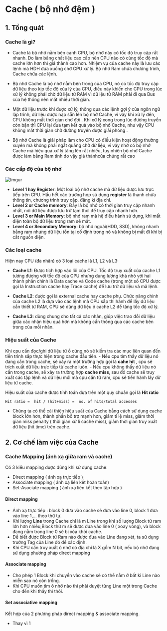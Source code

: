 	

# Cache ( bộ nhớ đệm )

## 1. Tổng quát

### Cache là gì?
- Cache là bộ nhớ nằm bên cạnh CPU, bộ nhớ này có tốc độ truy cập rất nhanh. Do làm bằng chất liệu cao cấp nên CPU nào có cùng tốc độ mà cache lớn hơn thì giá thành cao hơn. Nhiệm vụ của cache này là lưu các lệnh mà HDH đưa xuống chờ CPU xử lý. Bộ nhớ Ram chứa chương trình, Cache chứa các lệnh.

- Bộ nhớ Cache là bộ nhớ nằm bên trong của CPU, nó có tốc độ truy cập dữ liệu theo kịp tốc độ xủa lý của CPU, điều này khiến cho CPU trong lúc xử lý không phải chờ dữ liệu từ RAM vì dữ iệu từ RAM phải đi qua Bus của hệ thống nên mất nhiều thời gian.

- Một dữ liệu trước khi được xử lý, thông qua các lệnh gợi ý của ngôn ngữ lập trình, dữ liệu được nạp sẵn lên bộ nhớ Cache, vì vậy khi xử lý đến, CPU không mất thời gian chờ đợi . Khi xử lý xong trong lúc đường truyền còn bận thì CPU lại đưa tạm kết quả vào bộ nhớ Cache, như vậy CPU không mất thời gian chờ đường truyền được giải phóng .

- Bộ nhớ Cache là giải pháp làm cho CPU có điều kiện hoạt động thường xuyên mà không phải ngắt quãng chờ dữ liệu, vì vậy nhờ có bộ nhớ Cache mà hiệu quả xử lý tăng lên rất nhiều, tuy nhiên bộ nhớ Cache được làm bằng Ram tĩnh do vậy giá thànhcủa chúng rất cao



### Các cấp độ của bộ nhớ

![Imgur](https://i.imgur.com/sBxgklh.png)

- **Level 1 hay Register**: Một loại bộ  nhớ cache mà dữ liệu được lưu trực tiếp trên CPU. Hầu hết các trường hợp sử dụng **register** là thanh chứa thông tin, chương trình truy cập, đăng kí địa chỉ.
- **Level 2 or Cache memory**: Đây là bộ nhớ có thời gian truy cập nhanh nhất, nơi dữ liệu được lưu trữ tạm thời để truy cập nhanh hơn.
- **Level 3 or Main Memory**: bộ nhớ ram mà hệ điều hành sử dụng, khi mất điện toàn bộ dữ liệu trong ram sẽ mất.
- **Level 4 or Secondary Memory**: bộ nhớ ngoài(HDD, SSD), không nhanh bằng ram nhưng dữ liệu tồn tại cố định trong nó và không bị mất đi khi bị cắt nguồn điện. 

### Các loại cache

Hiện nay CPU (đa nhân) có 3 loại cache là L1, L2 và L3:
- **Cache L1**: Được tích hợp vào lõi của CPU. Tốc độ truy xuất của cache L1 tương đương với tốc độ của CPU nhưng dung lượng khá nhỏ với hai thành phần chính là Data cache và Code cache (trong một số CPU được gọi là Instruction cache hay Trace cache) để lưu trữ dữ liệu và mã lệnh.

- **Cache L2**: được gọi là external cache hay cache phụ. Chức năng chính của cache L2 là dựa vào các lệnh mà CPU sắp thi hành để lấy dữ liệu cần thiết từ RAM, CPU sẽ dùng dữ liệu ở cache L2 để tăng tốc độ xử lý.

- **Cache L3**: dùng chung cho tất cả các nhân, giúp việc trao đổi dữ liệu giữa các nhân hiệu quả hơn mà không cần thông qua các cache bên trong của mỗi nhân.


### Hiệu suất của Cache

Khi cpu cần đọc/ghi dữ liệu từ ổ cứng,nó sẽ kiểm tra các mục liên quan đến tiến trình sắp thực hiện trong cache đầu tiên.
	- Nếu cpu tìm thấy dữ liệu nó đang cần trong cache, sẽ xảy ra một trường hợp gọi là **cahe hit** , cpu sẽ trích xuất dữ liệu trực tiếp từ cache luôn.
	- Nếu cpu không thấy dữ liệu nó cần trong cache, sẽ xảy ra trường hợp **cache miss**, sau đó  cache sẽ truy xuất các tập lệnh và dữ liệu mới mà cpu cần từ ram, cpu sẽ tiến hành lấy dữ liệu từ cache.

Hiệu suất của cache được tính toán dựa trên một quy chuẩn gọi là **Hit ratio**

```
Hit ratio =  hit / (hit+miss) =  no. of hits/total accesses
```

- Chúng ta có thể cải thiện hiệu suất của Cache bằng cách sử dụng cache block lớn hơn, thành phần bổ trợ mạnh hơn, giảm tỉ lệ miss, giảm thời gian miss penalty ( thời gian xử lí cache miss), giảm thời gian truy xuất dữ liệu (hit time) trên cache.

## 2. Cơ chế làm việc của Cache

### Cache Mapping (ánh xạ giữa ram và cache)

Có 3 kiểu mapping được dùng khi sử dụng cache:
- Direct mapping ( ánh xạ trực tiếp )
- Associate mapping ( ánh xạ liên kết hoàn toàn)
- Set-Asociate mapping ( ánh xạ liên kết theo tập hợp )

#### Direct mapping

- Ánh xạ trực tiếp : block 0 đưa vào cache sẽ đưa vào line 0, block 1 đưa vào line 1,... theo thứ tự.
- Khi lượng **Line** trong Cache chỉ là m Line trong khi số lượng Block từ ram lớn hơn nhiều,Block thứ m sẽ được đưa vào line 0 ( xoay vòng), và block đang nằm trong line 0 sẽ bị xóa khỏi cache.
- Để biết được Block từ Ram nào được đưa vào Line đang xét, ta sử dụng trường Tag của Line đó để xác định.
- Khi CPU cần truy xuất ô nhớ có địa chỉ là X gồm N bit, nếu bộ nhớ đang sử dụng phương pháp direct mapping
#### Associate mapping

- Cho phép 1 Block khi chuyển vào cache sẽ có thể nằm ở bất kì Line nào miễn sao nó còn trống.
- Khi CPU muốn tìm ô nhớ nào thì phải duyệt từng Line một trong Cache cho đến khi thấy thì thôi.

#### Set associative mapping

Kết hợp của 2 phương pháp direct mapping & associate mapping.
- Thay vì 1 



